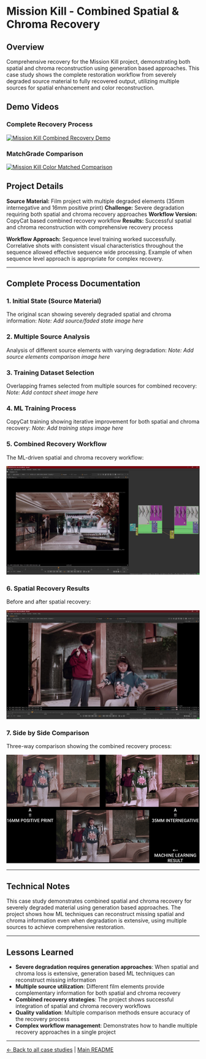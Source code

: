 # Mission Kill - Combined Spatial & Chroma Recovery

## Overview
Comprehensive recovery for the Mission Kill project, demonstrating both spatial and chroma reconstruction using generation based approaches. This case study shows the complete restoration workflow from severely degraded source material to fully recovered output, utilizing multiple sources for spatial enhancement and color reconstruction.

## Demo Videos

### Complete Recovery Process
[![Mission Kill Combined Recovery Demo](https://img.youtube.com/vi/wftwMqKaDFk/0.jpg)](https://www.youtube.com/watch?v=wftwMqKaDFk)

### MatchGrade Comparison
[![Mission Kill Color Matched Comparison](https://img.youtube.com/vi/x_EKBpOjTEE/0.jpg)](https://www.youtube.com/watch?v=x_EKBpOjTEE)

## Project Details
**Source Material:** Film project with multiple degraded elements (35mm internegative and 16mm positive print)
**Challenge:** Severe degradation requiring both spatial and chroma recovery approaches
**Workflow Version:** CopyCat based combined recovery workflow
**Results:** Successful spatial and chroma reconstruction with comprehensive recovery process

**Workflow Approach:** Sequence level training worked successfully. Correlative shots with consistent visual characteristics throughout the sequence allowed effective sequence wide processing. Example of when sequence level approach is appropriate for complex recovery.

---

## Complete Process Documentation

### 1. Initial State (Source Material)
The original scan showing severely degraded spatial and chroma information:
*Note: Add source/faded state image here*

### 2. Multiple Source Analysis
Analysis of different source elements with varying degradation:
*Note: Add source elements comparison image here*

### 3. Training Dataset Selection
Overlapping frames selected from multiple sources for combined recovery:
*Note: Add contact sheet image here*

### 4. ML Training Process
CopyCat training showing iterative improvement for both spatial and chroma recovery:
*Note: Add training steps image here*

### 5. Combined Recovery Workflow
The ML-driven spatial and chroma recovery workflow:

![Mission Kill Spatial and Chroma Recovery Script Overview](../images/MISSION%20KILL%20SPATIAL%20AND%20CHROMA%20RECOVERY%20SCRIPT%20OVERVIEW.jpeg)

### 6. Spatial Recovery Results
Before and after spatial recovery:

![Mission Kill Spatial Recovery Comparison](../images/MISSION%20KILL%20SPATIAL%20RECOVERY%20COMPARISON.jpeg)

### 7. Side by Side Comparison
Three-way comparison showing the combined recovery process:

![Mission Kill 3 Way Comparison](../images/MISSION%20KILL%203%20WAY%20COMPARISON.png)

---

## Technical Notes
This case study demonstrates combined spatial and chroma recovery for severely degraded material using generation based approaches. The project shows how ML techniques can reconstruct missing spatial and chroma information even when degradation is extensive, using multiple sources to achieve comprehensive restoration.

---

## Lessons Learned
- **Severe degradation requires generation approaches**: When spatial and chroma loss is extensive, generation based ML techniques can reconstruct missing information
- **Multiple source utilization**: Different film elements provide complementary information for both spatial and chroma recovery
- **Combined recovery strategies**: The project shows successful integration of spatial and chroma recovery workflows
- **Quality validation**: Multiple comparison methods ensure accuracy of the recovery process
- **Complex workflow management**: Demonstrates how to handle multiple recovery approaches in a single project

---

[← Back to all case studies](https://github.com/fabiocolor/nuke-chroma-recovery-template/blob/main/docs/case-studies.md) | [Main README](https://github.com/fabiocolor/nuke-chroma-recovery-template/blob/main/README.md)
